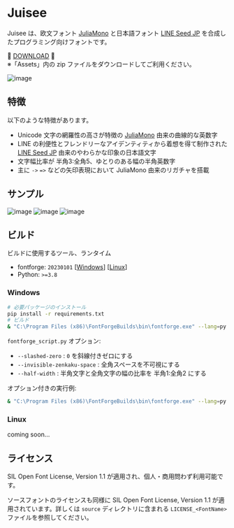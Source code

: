 # Juisee

Juisee は、欧文フォント [JuliaMono](https://juliamono.netlify.app) と日本語フォント [LINE Seed JP](https://seed.line.me/index_jp.html) を合成したプログラミング向けフォントです。

🥤 [DOWNLOAD](https://github.com/yuru7/juisee/releases) 🥤  
※「Assets」内の zip ファイルをダウンロードしてご利用ください。

![image](https://github.com/yuru7/juisee/assets/13458509/b7e3d2ba-12d0-42f2-8c72-bdc376048cc7)

## 特徴

以下のような特徴があります。

- Unicode 文字の網羅性の高さが特徴の [JuliaMono](https://juliamono.netlify.app) 由来の曲線的な英数字
- LINE の利便性とフレンドリーなアイデンティティから着想を得て制作された [LINE Seed JP](https://seed.line.me/index_jp.html) 由来のやわらかな印象の日本語文字
- 文字幅比率が 半角3:全角5、ゆとりのある幅の半角英数字
- 主に `->` `=>` などの矢印表現において JuliaMono 由来のリガチャを搭載

## サンプル

![image](https://github.com/yuru7/juisee/assets/13458509/68354be6-8fbf-4fb3-a8db-db43e24f83d3)
![image](https://github.com/yuru7/juisee/assets/13458509/6515d3c9-4141-4206-9ab3-ec8f2d8ab449)
![image](https://github.com/yuru7/juisee/assets/13458509/96522093-2cb2-4fe9-8094-764993c3e04f)

## ビルド

ビルドに使用するツール、ランタイム

- fontforge: `20230101` \[[Windows](https://fontforge.org/en-US/downloads/windows/)\] \[[Linux](https://fontforge.org/en-US/downloads/gnulinux/)\]
- Python: `>=3.8`

### Windows

```sh
# 必要パッケージのインストール
pip install -r requirements.txt
# ビルド
& "C:\Program Files (x86)\FontForgeBuilds\bin\fontforge.exe" --lang=py -script .\fontforge_script.py && Get-ChildItem .\build\fontforge_Juisee*.ttf | % { python -m ttfautohint --dehint --no-info $_.FullName $_.FullName } && python fonttools_script.py
```

`fontforge_script.py` オプション:

- `--slashed-zero` : `0` を斜線付きゼロにする
- `--invisible-zenkaku-space` : 全角スペースを不可視にする
- `--half-width` : 半角文字と全角文字の幅の比率を 半角1:全角2 にする

オプション付きの実行例:

```sh
& "C:\Program Files (x86)\FontForgeBuilds\bin\fontforge.exe" --lang=py -script .\fontforge_script.py --slashed-zero --invisible-zenkaku-space
```

### Linux

coming soon...

## ライセンス

SIL Open Font License, Version 1.1 が適用され、個人・商用問わず利用可能です。

ソースフォントのライセンスも同様に SIL Open Font License, Version 1.1 が適用されています。詳しくは `source` ディレクトリに含まれる `LICENSE_<FontName>` ファイルを参照してください。

